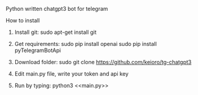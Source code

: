 Python written chatgpt3 bot for telegram

How to install

1. Install git: sudo apt-get install git

2. Get requirements:
sudo pip install openai
sudo pip install pyTelegramBotApi


3. Download folder: sudo git clone https://github.com/keioro/tg-chatgpt3

4. Edit main.py file, write your token and api key
   
5. Run by typing:
python3 <<main.py>>
